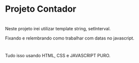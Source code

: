 # Projeto Contador
#

Neste projeto irei  utilizar  template string, setInterval.
 
Fixando e relembrando como trabalhar com datas no javascript.

#
Tudo isso usando HTML, CSS e JAVASCRIPT PURO.